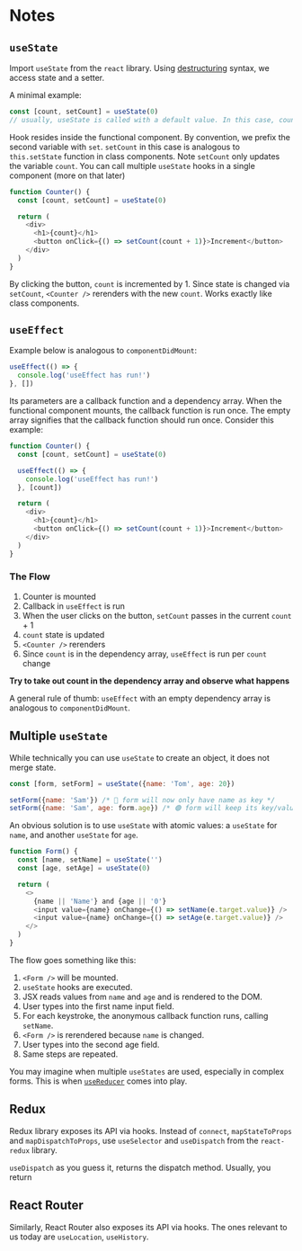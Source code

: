 # Notes

## `useState`

Import `useState` from the `react` library. Using [destructuring](https://developer.mozilla.org/en-US/docs/Web/JavaScript/Reference/Operators/Destructuring_assignment) syntax, we access state and a setter. 

A minimal example:

```js
const [count, setCount] = useState(0) 
// usually, useState is called with a default value. In this case, count set to 0
```

Hook resides inside the functional component. By convention, we prefix the second variable with `set`. `setCount` in this case is analogous to `this.setState` function in class components. Note `setCount` only updates the variable `count`. You can call multiple `useState` hooks in a single component (more on that later)

```js
function Counter() {
  const [count, setCount] = useState(0)

  return (
    <div>
      <h1>{count}</h1>
      <button onClick={() => setCount(count + 1)}>Increment</button>
    </div>
  )
}
```

By clicking the button, `count` is incremented by 1. Since state is changed via `setCount`, `<Counter />` rerenders with the new `count`. Works exactly like class components. 

## `useEffect`

Example below is analogous to `componentDidMount`:

```js
useEffect(() => {
  console.log('useEffect has run!')
}, [])
```

Its parameters are a callback function and a dependency array. When the functional component mounts, the callback function is run once. The empty array signifies that the callback function should run once. Consider this example:

```js
function Counter() {
  const [count, setCount] = useState(0)

  useEffect(() => {
    console.log('useEffect has run!')
  }, [count])

  return (
    <div>
      <h1>{count}</h1>
      <button onClick={() => setCount(count + 1)}>Increment</button>
    </div>
  )
}
```

### The Flow

1. Counter is mounted
2. Callback in `useEffect` is run
3. When the user clicks on the button, `setCount` passes in the current `count` + 1
4. `count` state is updated
5. `<Counter />` rerenders
6. Since `count` is in the dependency array, `useEffect` is run per `count` change

**Try to take out count in the dependency array and observe what happens**

A general rule of thumb: `useEffect` with an empty dependency array is analogous to `componentDidMount`.

## Multiple `useState`

While technically you can use `useState` to create an object, it does not merge state. 

```js
const [form, setForm] = useState({name: 'Tom', age: 20})

setForm({name: 'Sam'}) /* 🛑 form will now only have name as key */
setForm({name: 'Sam', age: form.age}) /* 🟢 form will keep its key/value pairs */
```

An obvious solution is to use `useState` with atomic values: a `useState` for `name`, and another `useState` for `age`.

```js
function Form() {
  const [name, setName] = useState('')
  const [age, setAge] = useState(0)

  return (
    <>
      {name || 'Name'} and {age || '0'} 
      <input value={name} onChange={() => setName(e.target.value)} />
      <input value={name} onChange={() => setAge(e.target.value)} />
    </>
  )
}
```

The flow goes something like this:

1. `<Form />` will be mounted.
2. `useState` hooks are executed.
3. JSX reads values from `name` and `age` and is rendered to the DOM.
4. User types into the first name input field.
5. For each keystroke, the anonymous callback function runs, calling `setName`.
6. `<Form />` is rerendered because `name` is changed.
7. User types into the second age field.
8. Same steps are repeated.

You may imagine when multiple `useStates` are used, especially in complex forms. This is when [`useReducer`](https://reactjs.org/docs/hooks-reference.html#useeffect) comes into play.

## Redux

Redux library exposes its API via hooks. Instead of `connect`, `mapStateToProps` and `mapDispatchToProps`, use `useSelector` and `useDispatch` from the `react-redux` library.

`useDispatch` as you guess it, returns the dispatch method. Usually, you return


## React Router

Similarly, React Router also exposes its API via hooks. The ones relevant to us today are `useLocation`, `useHistory`.